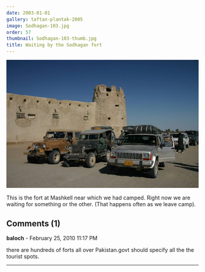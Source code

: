 ```yaml
---
date: 2003-01-01
gallery: taftan-plantak-2005
image: Sodhagan-103.jpg
order: 57
thumbnail: Sodhagan-103-thumb.jpg
title: Waiting by the Sodhagan fort
---
```


![Waiting by the Sodhagan fort](./Sodhagan-103.jpg)

This is the fort at Mashkell near which we had camped. Right now we are waiting for something or the other. (That happens often as we leave camp).

<div id="comments">

## Comments (1)

**baloch** - February 25, 2010 11:17 PM

there are hundreds of forts all over Pakistan.govt should specify all the the tourist spots.

---

</div>